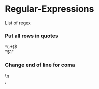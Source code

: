 # Regular-Expressions
List of regex

### Put all rows in quotes
^(.+)$  
"$1"  
### Change end of line for coma
\n  
,  
